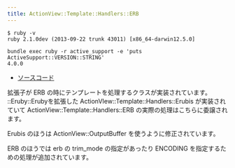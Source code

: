 ```yaml
---
title: ActionView::Template::Handlers::ERB
---
```


```
$ ruby -v
ruby 2.1.0dev (2013-09-22 trunk 43011) [x86_64-darwin12.5.0]
```

```
bundle exec ruby -r active_support -e 'puts ActiveSupport::VERSION::STRING'
4.0.0
```

* [ソースコード](https://github.com/rails/rails/blob/4-0-stable/actionpack/lib/action_view/template/handlers/erb.rb)

拡張子が ERB の時にテンプレートを処理するクラスが実装されています。
::Eruby::Erubyを拡張した ActionVIew::Template::Handlers::Erubis が実装されていて ActionView::Template::Handlers::ERB の実際の処理はこちらに委譲されます。

Erubis のほうは ActionView::OutputBuffer を使うように修正されています。

ERB のほうでは erb の trim_mode の指定があったり ENCODING を指定するための処理が追加されています。
